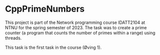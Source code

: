# CppPrimeNumbers
This project is part of the Network programming course IDATT2104 at NTNU for the spring semester of 2023.
The task was to create a prime counter (a program that counts the number of primes within a range) using threads.

This task is the first task in the course (Øving 1).
